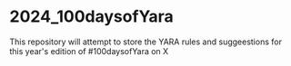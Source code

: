 # 2024_100daysofYara

This repository will attempt to store the YARA rules and suggeestions for this year's edition of #100daysofYara on X
